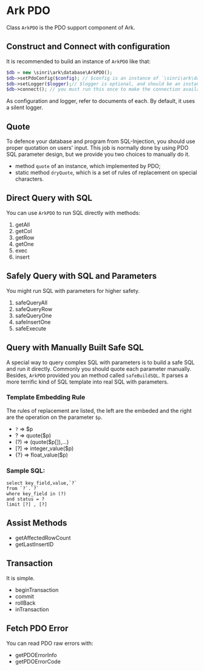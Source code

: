 # Ark PDO

Class `ArkPDO` is the PDO support component of Ark.

## Construct and Connect with configuration

It is recommended to build an instance of `ArkPDO` like that:

```php
$db = new \sinri\ark\database\ArkPDO();
$db->setPdoConfig($config); // $config is an instance of `\sinri\ark\database\ArkPDOConfig`
$db->setLogger($logger);// $logger is optional, and should be an instance of `\sinri\ark\core\ArkLogger` if you need log.
$db->connect(); // you must run this once to make the connection available.
```

As configuration and logger, refer to documents of each. 
By default, it uses a silent logger.

## Quote

To defence your database and program from SQL-Injection, you should use proper quotation on users' input.
This job is normally done by using PDO SQL parameter design, but we provide you two choices to manually do it.

* method `quote` of an instance, which implemented by PDO;
* static method `dryQuote`, which is a set of rules of replacement on special characters. 

## Direct Query with SQL

You can use `ArkPDO` to run SQL directly with methods:

1. getAll
1. getCol
1. getRow
1. getOne
1. exec
1. insert

## Safely Query with SQL and Parameters

You might run SQL with parameters for higher safety.

1. safeQueryAll
1. safeQueryRow
1. safeQueryOne
1. safeInsertOne
1. safeExecute

## Query with Manually Built Safe SQL

A special way to query complex SQL with parameters is to build a safe SQL and run it directly.
Commonly you should quote each parameter manually.
Besides, `ArkPDO` provided you an method called `safeBuildSQL`.
It parses a more terrific kind of SQL template into real SQL with parameters. 

### Template Embedding Rule

The rules of replacement are listed, the left are the embeded and the right are the operation on the parameter `$p`.

 * `?` => $p
 *  ?  => quote($p)
 * (?) => (quote($p[]),...)
 * [?] => integer_value($p)
 * {?} => float_value($p)
 
 ### Sample SQL:
 
 ```
 select key_field,value,`?`
 from `?`.`?`
 where key_field in (?)
 and status = ?
 limit [?] , [?]
 ```
 
 ## Assist Methods
 
 * getAffectedRowCount
 * getLastInsertID
 
 ## Transaction
 
 It is simple.
 
 * beginTransaction
 * commit
 * rollBack
 * inTransaction
 
 ## Fetch PDO Error
 
 You can read PDO raw errors with:
 
 * getPDOErrorInfo
 * getPDOErrorCode